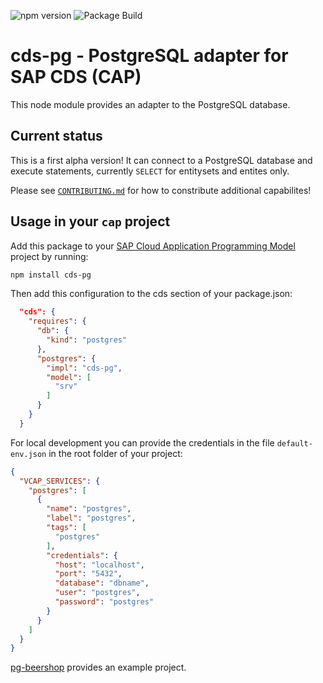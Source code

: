 ![npm version](https://img.shields.io/npm/v/cds-pg)
![Package Build](https://github.com/sapmentors/cds-pg/workflows/Node.js%20Package/badge.svg)

# cds-pg - PostgreSQL adapter for SAP CDS (CAP)

This node module provides an adapter to the PostgreSQL database.

## Current status

This is a first alpha version! It can connect to a PostgreSQL database and execute statements, currently `SELECT` for entitysets and entites only.

Please see [`CONTRIBUTING.md`](./docs/CONTRIBUTING.md) for how to constribute additional capabilites!

## Usage in your `cap` project

Add this package to your [SAP Cloud Application Programming Model](https://cap.cloud.sap/docs/) project by running:

```bash
npm install cds-pg
```

Then add this configuration to the cds section of your package.json:

```JSON
  "cds": {
    "requires": {
      "db": {
        "kind": "postgres"
      },
      "postgres": {
        "impl": "cds-pg",
        "model": [
          "srv"
        ]
      }
    }
  }
```

For local development you can provide the credentials in the file `default-env.json` in the root folder of your project:

```JSON
{
  "VCAP_SERVICES": {
    "postgres": [
      {
        "name": "postgres",
        "label": "postgres",
        "tags": [
          "postgres"
        ],
        "credentials": {
          "host": "localhost",
          "port": "5432",
          "database": "dbname",
          "user": "postgres",
          "password": "postgres"
        }
      }
    ]
  }
}
```

[pg-beershop](https://github.com/gregorwolf/pg-beershop) provides an example project.
